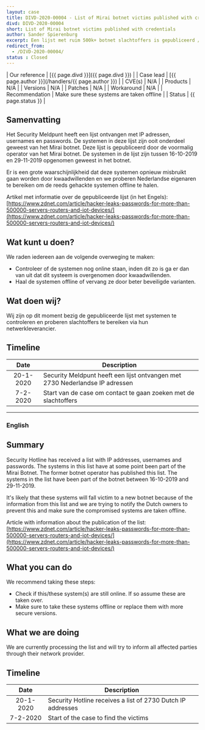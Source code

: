 ```yaml
---
layout: case
title: DIVD-2020-00004 - List of Mirai botnet victims published with credentials 
divd: DIVD-2020-00004
short: List of Mirai botnet victims published with credentials
author: Sander Spierenburg
excerpt: Een lijst met ruim 500k+ botnet slachtoffers is gepubliceerd / A list of Mirai botnet victims has been published exposing a total of 500K+ systems 
redirect_from:
  - /DIVD-2020-00004/
status : Closed
---
```


| Our reference | [{{ page.divd }}]({{ page.divd }}) |
| Case lead | [{{ page.author }}](/handlers/{{ page.author }})  |
| CVE(s) | N/A |
| Products | N/A |
| Versions | N/A |
| Patches | N/A |
| Workaround | N/A |
| Recommendation | Make sure these systems are taken offline |
| Status | {{ page.status }} |

## Samenvatting

Het Security Meldpunt heeft een lijst ontvangen met IP adressen, usernames en passwords. De systemen in deze lijst zijn ooit onderdeel geweest van het Mirai botnet. Deze lijst is gepubliceerd door de voormalig operator van het Mirai botnet. De systemen in de lijst zijn tussen 16-10-2019 en 29-11-2019 opgenomen geweest in het botnet.  

Er is een grote waarschijnlijkheid dat deze systemen opnieuw misbruikt gaan worden door kwaadwillenden en we proberen Nederlandse eigenaren te bereiken om de reeds gehackte systemen offline te halen. 

Artikel met informatie over de gepubliceerde lijst (in het Engels): [https://www.zdnet.com/article/hacker-leaks-passwords-for-more-than-500000-servers-routers-and-iot-devices/](https://www.zdnet.com/article/hacker-leaks-passwords-for-more-than-500000-servers-routers-and-iot-devices/)

## Wat kunt u doen?

We raden iedereen aan de volgende overweging te maken:
* Controleer of de systemen nog online staan, inden dit zo is ga er dan van uit dat dit systeem is overgenomen door kwaadwillenden. 
* Haal de systemen offline of vervang ze door beter beveiligde varianten.

## Wat doen wij?

Wij zijn op dit moment bezig de gepubliceerde lijst met systemen te controleren en proberen slachtoffers te bereiken via hun netwerkleverancier. 

## Timeline

| Date  | Description |
|:-----:|-------------|
| 20-1-2020 | Security Meldpunt heeft een lijst ontvangen met 2730 Nederlandse IP adressen 
| 7-2-2020 | Start van de case om contact te gaan zoeken met de slachtoffers |  


<hr>

### English

## Summary

Security Hotline has received a list with IP addresses, usernames and passwords. The systems in this list have at some point been part of the Mirai Botnet. The former botnet operator has published this list. The systems in the list have been part of the botnet between 16-10-2019 and 29-11-2019.  

It's likely that these systems will fall victim to a new botnet because of the information from this list and we are trying to notify the Dutch owners to prevent this and make sure the compromised systems are taken offline.

Article with information about the publication of the list: [https://www.zdnet.com/article/hacker-leaks-passwords-for-more-than-500000-servers-routers-and-iot-devices/](https://www.zdnet.com/article/hacker-leaks-passwords-for-more-than-500000-servers-routers-and-iot-devices/)

## What you can do

We recommend taking these steps:

* Check if this/these system(s) are still online. If so assume these are taken over.  
* Make sure to take these systems offline or replace them with more secure versions.

## What we are doing

We are currently processing the list and will try to inform all affected parties through their network provider.

## Timeline

| Date  | Description |
|:-----:|-------------|
| 20-1-2020 | Security Hotline receives a list of 2730 Dutch IP addresses 
| 7-2-2020 | Start of the case to find the victims |  
